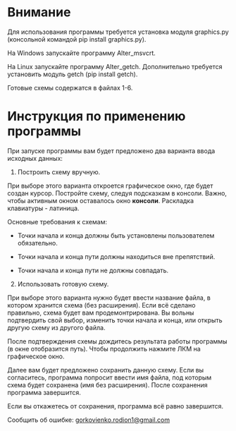 # Внимание
Для использования программы требуется установка модуля graphics.py (консольной командой pip install graphics.py).

На Windows запускайте программу Alter_msvcrt.

На Linux запускайте программу Alter_getch. Дополнительно требуется установить модуль getch (pip install getch).

Готовые схемы содержатся в файлах 1-6.

# Инструкция по применению программы
При запуске программы вам будет предложено два варианта ввода исходных данных:

1) Построить схему вручную.

При выборе этого варианта откроется графическое окно, где будет создан курсор. Постройте схему, следуя подсказкам в консоли. Важно, чтобы активным окном оставалось окно **консоли**. Раскладка клавиатуры - латиница.

Основные требования к схемам:

* Точки начала и конца должны быть установлены пользователем обязательно.
  
* Точки начала и конца пути должны находиться вне препятствий.
  
* Точки начала и конца пути не должны совпадать.
  
2) Использовать готовую схему.

При выборе этого варианта нужно будет ввести название файла, в котором хранится схема (без расширения).
Если всё сделано правильно, схема будет вам продемонтрирована. Вы вольны подтвердить свой выбор, изменить точки начала и конца, или открыть другую схему из другого файла.

После подтверждения схемы дождитесь результата работы программы (в окне отобразится путь). Чтобы продолжить нажмите ЛКМ на графическое окно.

Далее вам будет предложено сохранить данную схему. Если вы согласитесь, программа попросит ввести имя файла, под которым схема будет сохранена (имя без расширения). После сохранения программа завершится.

Если вы откажетесь от сохранения, программа всё равно завершится.

Сообщить об ошибке:
gorkovienko.rodion1@gmail.com
